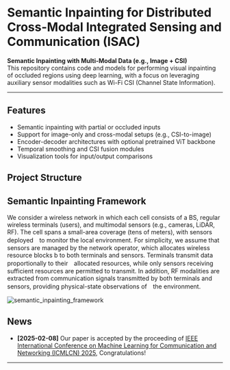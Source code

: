 # Semantic Inpainting for Distributed Cross-Modal Integrated Sensing and Communication (ISAC)

**Semantic Inpainting with Multi-Modal Data (e.g., Image + CSI)**  
This repository contains code and models for performing visual inpainting of occluded regions using deep learning, with a focus on leveraging auxiliary sensor modalities such as Wi-Fi CSI (Channel State Information).

---

## Features

- Semantic inpainting with partial or occluded inputs
- Support for image-only and cross-modal setups (e.g., CSI-to-image)
- Encoder-decoder architectures with optional pretrained ViT backbone
- Temporal smoothing and CSI fusion modules
- Visualization tools for input/output comparisons



## Project Structure


## Semantic Inpainting Framework
We consider a wireless network in which each cell consists of a BS, regular wireless terminals (users), and multimodal sensors (e.g., cameras, LiDAR, RF). The cell spans a small-area coverage (tens of meters), with sensors deployed　to monitor the local environment. For simplicity, we assume that sensors are managed by the network operator, which allocates wireless resource blocks b to both terminals and sensors. Terminals transmit data proportionally to their　allocated resources, while only sensors receiving sufficient resources are permitted to transmit. In addition, RF modalities are extracted from communication signals transmitted by both terminals and sensors, providing physical-state observations of　the environment.

![semantic_inpainting_framework](Images/semantic_inpainting.png)


## News

- **[2025-02-08]** Our paper is accepted by the proceeding of [IEEE International Conference on Machine Learning for Communication and Networking (ICMLCN) 2025](https://icmlcn2025.ieee-icmlcn.org/), Congratulations!


---




